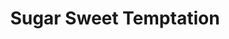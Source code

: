 ---
tags: products
code: sst
title: Sugar Sweet Temptation
language: ["🇯🇵", "🇺🇸"]
developer: Recette
censored: true
rating: 0
status: 1
---